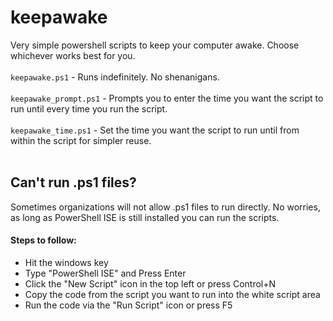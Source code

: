 # keepawake

Very simple powershell scripts to keep your computer awake. Choose whichever works best for you.<br><br>
`keepawake.ps1` - Runs indefinitely. No shenanigans. <br><br>
`keepawake_prompt.ps1` - Prompts you to enter the time you want the script to run until every time you run the script.<br><br>
`keepawake_time.ps1` - Set the time you want the script to run until from within the script for simpler reuse.<br><br>


## Can't run .ps1 files?
Sometimes organizations will not allow .ps1 files to run directly. No worries, as long as PowerShell ISE is still installed you can run the scripts.
#### Steps to follow:
- Hit the windows key
- Type "PowerShell ISE" and Press Enter
- Click the "New Script" icon in the top left or press Control+N
- Copy the code from the script you want to run into the white script area
- Run the code via the "Run Script" icon or press F5
